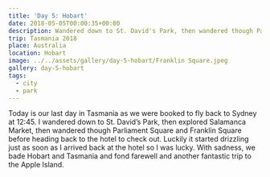 ```yaml
---
title: 'Day 5: Hobart'
date: 2018-05-05T00:00:35+00:00
description: Wandered down to St. David's Park, then wandered though Parliament Square and Franklin Square.
trip: Tasmania 2018
place: Australia
location: Hobart
image: ../../assets/gallery/day-5-hobart/Franklin Square.jpeg
gallery: day-5-hobart
tags:
  - city
  - park
---
```

Today is our last day in Tasmania as we were booked to fly back to Sydney at 12:45. I wandered down to St. David&#8217;s Park, then explored Salamanca Market, then wandered though Parliament Square and Franklin Square before heading back to the hotel to check out. Luckily it started drizzling just as soon as I arrived back at the hotel so I was lucky. With sadness, we bade Hobart and Tasmania and fond farewell and another fantastic trip to the Apple Island.

